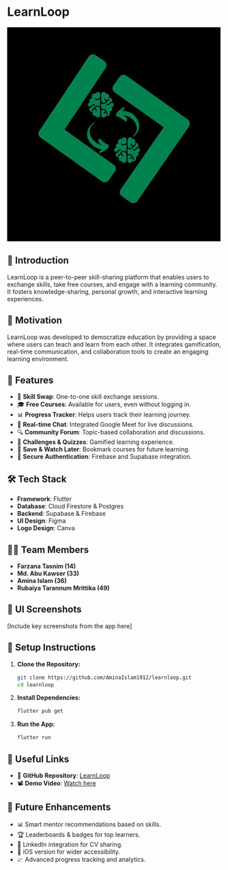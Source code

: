 # LearnLoop  

![LearnLoop Logo](learnloop/assets/applogo.jpg)  

## 📌 Introduction  

LearnLoop is a peer-to-peer skill-sharing platform that enables users to exchange skills, take free courses, and engage with a learning community. It fosters knowledge-sharing, personal growth, and interactive learning experiences.  

## 🚀 Motivation  

LearnLoop was developed to democratize education by providing a space where users can teach and learn from each other. It integrates gamification, real-time communication, and collaboration tools to create an engaging learning environment.  

## 🌟 Features  

- 🏫 **Skill Swap**: One-to-one skill exchange sessions.  
- 🎓 **Free Courses**: Available for users, even without logging in.  
- 📊 **Progress Tracker**: Helps users track their learning journey.  
- 💬 **Real-time Chat**: Integrated Google Meet for live discussions.  
- 🔍 **Community Forum**: Topic-based collaboration and discussions.  
- 🎯 **Challenges & Quizzes**: Gamified learning experience.  
- 🔄 **Save & Watch Later**: Bookmark courses for future learning.  
- 🔐 **Secure Authentication**: Firebase and Supabase integration.  

## 🛠️ Tech Stack  

- **Framework**: Flutter  
- **Database**: Cloud Firestore & Postgres  
- **Backend**: Supabase & Firebase  
- **UI Design**: Figma  
- **Logo Design**: Canva  

## 👨‍💻 Team Members  

- **Farzana Tasnim (14)**
- **Md. Abu Kawser (33)**
- **Amina Islam (36)**  
- **Rubaiya Tarannum Mrittika (49)**

## 📸 UI Screenshots  

[Include key screenshots from the app here]  

## 🔧 Setup Instructions  

1. **Clone the Repository:**  
   ```bash  
   git clone https://github.com/AminaIslam1912/learnloop.git  
   cd learnloop  
   ```  
2. **Install Dependencies:**  
   ```bash  
   flutter pub get  
   ```  
3. **Run the App:**  
   ```bash  
   flutter run  
   ```  

## 🔗 Useful Links  

- 📂 **GitHub Repository**: [LearnLoop](https://github.com/AminaIslam1912/learnloop.git)  
- 📽 **Demo Video**: [Watch here](https://drive.google.com/file/d/17iT85x79X0WBlB_kRXKfw8PtaDiwRHN4/view)  



## 📌 Future Enhancements  

- 📊 Smart mentor recommendations based on skills.  
- 🏆 Leaderboards & badges for top learners.  
- 🔗 LinkedIn integration for CV sharing.  
- 📱 iOS version for wider accessibility.  
- 📈 Advanced progress tracking and analytics.  
